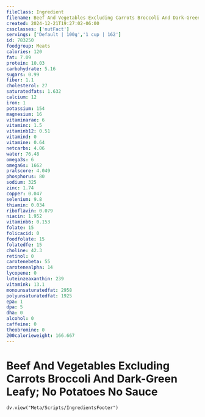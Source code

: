 ```yaml
---
fileClass: Ingredient
filename: Beef And Vegetables Excluding Carrots Broccoli And Dark-Green Leafy; No Potatoes No Sauce
created: 2024-12-21T19:27:02-06:00
cssclasses: ['nutFact']
servings: ['Default | 100g','1 cup | 162']
id: 783250
foodgroup: Meats
calories: 120
fat: 7.09
protein: 10.03
carbohydrate: 5.16
sugars: 0.99
fiber: 1.1
cholesterol: 27
saturatedfats: 1.632
calcium: 12
iron: 1
potassium: 154
magnesium: 16
vitaminarae: 6
vitaminc: 1.5
vitaminb12: 0.51
vitamind: 0
vitamine: 0.64
netcarbs: 4.06
water: 76.48
omega3s: 6
omega6s: 1662
pralscore: 4.049
phosphorus: 80
sodium: 325
zinc: 1.74
copper: 0.047
selenium: 9.8
thiamin: 0.034
riboflavin: 0.079
niacin: 1.952
vitaminb6: 0.153
folate: 15
folicacid: 0
foodfolate: 15
folatedfe: 15
choline: 42.3
retinol: 0
carotenebeta: 55
carotenealpha: 14
lycopene: 0
luteinzeaxanthin: 239
vitamink: 13.1
monounsaturatedfat: 2958
polyunsaturatedfat: 1925
epa: 1
dpa: 5
dha: 0
alcohol: 0
caffeine: 0
theobromine: 0
200calorieweight: 166.667
---
```


# Beef And Vegetables Excluding Carrots Broccoli And Dark-Green Leafy; No Potatoes No Sauce

```dataviewjs
dv.view("Meta/Scripts/IngredientsFooter")
```